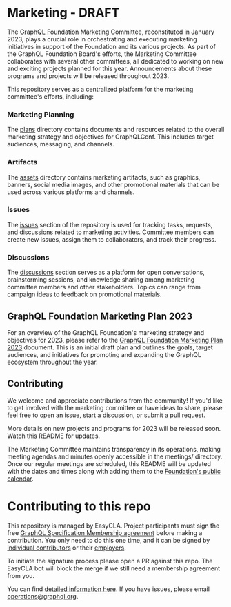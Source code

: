 # Marketing - DRAFT

The [GraphQL Foundation](https://graphq.org/foundation) Marketing Committee, reconstituted in January 2023, plays a crucial role in orchestrating and executing marketing initiatives in support of the Foundation and its various projects. As part of the GraphQL Foundation Board's efforts, the Marketing Committee collaborates with several other committees, all dedicated to working on new and exciting projects planned for this year. Announcements about these programs and projects will be released throughout 2023.

This repository serves as a centralized platform for the marketing committee's efforts, including:

### Marketing Planning

The [plans](https://github.com/graphql/marketing/tree/main/plans) directory contains documents and resources related to the overall marketing strategy and objectives for GraphQLConf. This includes target audiences, messaging, and channels.

### Artifacts

The [assets](https://github.com/graphql/marketing/tree/main/assets) directory contains marketing artifacts, such as graphics, banners, social media images, and other promotional materials that can be used across various platforms and channels.

### Issues

The [issues](https://github.com/graphql/marketing/issues) section of the repository is used for tracking tasks, requests, and discussions related to marketing activities. Committee members can create new issues, assign them to collaborators, and track their progress.

### Discussions

The [discussions](https://github.com/graphql/marketing/discussions) section serves as a platform for open conversations, brainstorming sessions, and knowledge sharing among marketing committee members and other stakeholders. Topics can range from campaign ideas to feedback on promotional materials.

## GraphQL Foundation Marketing Plan 2023

For an overview of the GraphQL Foundation's marketing strategy and objectives for 2023, please refer to the [GraphQL Foundation Marketing Plan 2023](https://github.com/graphql/marketing/blob/main/plans/2023_marketing.md) document. This is an initial draft plan and outlines the goals, target audiences, and initiatives for promoting and expanding the GraphQL ecosystem throughout the year.

## Contributing

We welcome and appreciate contributions from the community! If you'd like to get involved with the marketing committee or have ideas to share, please feel free to open an issue, start a discussion, or submit a pull request.

More details on new projects and programs for 2023 will be released soon. Watch this README for updates.

The Marketing Committee maintains transparency in its operations, making meeting agendas and minutes openly accessible in the meetings/ directory. Once our regular meetings are scheduled, this README will be updated with the dates and times along with adding them to the [Foundation's public calendar](https://calendar.google.com/calendar/u/0/embed?src=linuxfoundation.org_ik79t9uuj2p32i3r203dgv5mo8@group.calendar.google.com).

# Contributing to this repo

This repository is managed by EasyCLA. Project participants must sign the free [GraphQL Specification Membership agreement](https://preview-spec-membership.graphql.org) before making a contribution. You only need to do this one time, and it can be signed by [individual contributors](http://individual-spec-membership.graphql.org/) or their [employers](http://corporate-spec-membership.graphql.org/).

To initiate the signature process please open a PR against this repo. The EasyCLA bot will block the merge if we still need a membership agreement from you.

You can find [detailed information here](https://github.com/graphql/graphql-wg/tree/main/membership). If you have issues, please email [operations@graphql.org](mailto:operations@graphql.org).

[https://calendar.google.com/calendar/u/0/embed?src=linuxfoundation.org_ik79t9uuj2p32i3r203dgv5mo8@group.calendar.google.com]: https://calendar.google.com/calendar/u/0/embed?src=linuxfoundation.org_ik79t9uuj2p32i3r203dgv5mo8@group.calendar.google.com

